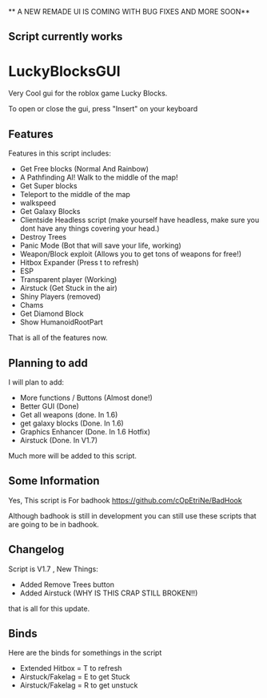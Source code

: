 ** A NEW REMADE UI IS COMING WITH BUG FIXES AND MORE SOON**

## Script currently works

# LuckyBlocksGUI
Very Cool gui for the roblox game Lucky Blocks.

To open or close the gui, press "Insert" on your keyboard 

## Features
Features in this script includes:
* Get Free blocks (Normal And Rainbow)
* A Pathfinding AI! Walk to the middle of the map!
* Get Super blocks
* Teleport to the middle of the map
* walkspeed
* Get Galaxy Blocks
* Clientside Headless script (make yourself have headless, make sure you dont have any things covering your head.)
* Destroy Trees
* Panic Mode (Bot that will save your life, working)
* Weapon/Block exploit (Allows you to get tons of weapons for free!)
* Hitbox Expander (Press t to refresh)
* ESP
* Transparent player (Working)
* Airstuck (Get Stuck in the air)
* Shiny Players (removed)
* Chams
* Get Diamond Block
* Show HumanoidRootPart

 That is all of the features now.
 
 ## Planning to add
 I will plan to add:
 * More functions / Buttons (Almost done!)
 * Better GUI (Done)
 * Get all weapons (done. In 1.6)
 * get galaxy blocks (Done. In 1.6)
 * Graphics Enhancer (Done. In 1.6 Hotfix)
 * Airstuck (Done. In V1.7)
 
 Much more will be added to this script.
 
 ## Some Information
 
 Yes, This script is For badhook https://github.com/cOpEtriNe/BadHook
 
 Although badhook is still in development you can still use these scripts that are going to be in badhook.
 
 ## Changelog
 
 Script is V1.7 , New Things:
 
* Added Remove Trees button
* Added Airstuck (WHY IS THIS CRAP STILL BROKEN!!)

that is all for this update.

## Binds

Here are the binds for somethings in the script

* Extended Hitbox  = T to refresh
* Airstuck/Fakelag = E to get Stuck
* Airstuck/Fakelag = R to get unstuck

